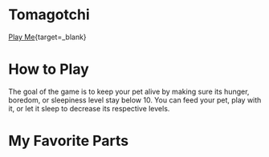 # Tomagotchi
[Play Me](https://lukechang24.github.io/tomagotchi/){target=_blank}

# How to Play
The goal of the game is to keep your pet alive by making sure its hunger, boredom, or sleepiness level stay below 10. You can feed your pet, play with it, or let it sleep to decrease its respective levels.

# My Favorite Parts
